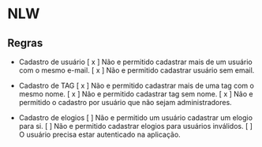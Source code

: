 # NLW

## Regras

- Cadastro de usuário
  [ x ] Não e permitido cadastrar mais de um usuário com o mesmo e-mail.
  [ x ] Não e permitido cadastrar usuário sem email.

- Cadastro de TAG
  [ x ] Não e permitido cadastrar mais de uma tag com o mesmo nome.
  [ x ] Não e permitido cadastrar tag sem nome.
  [ x ] Não e permitido o cadastro por usuário que não sejam administradores.

- Cadastro de elogios
  [  ] Não e permitido um usuário cadastrar um elogio para si.
  [  ] Não e permitido cadastrar elogios para usuários inválidos.
  [  ] O usuário precisa estar autenticado na aplicação.
